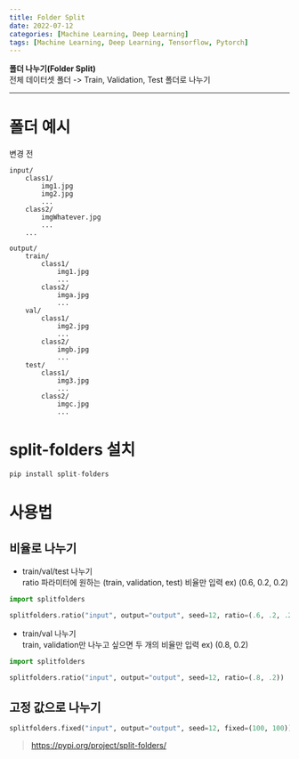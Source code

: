 ```yaml
---
title: Folder Split
date: 2022-07-12
categories: [Machine Learning, Deep Learning]
tags: [Machine Learning, Deep Learning, Tensorflow, Pytorch]
---
```


**폴더 나누기(Folder Split)**  
전체 데이터셋 폴더 -> Train, Validation, Test 폴더로 나누기

---  

# 폴더 예시  

변경 전
```
input/
    class1/
        img1.jpg
        img2.jpg
        ...
    class2/
        imgWhatever.jpg
        ...
    ...
```


```
output/
    train/
        class1/
            img1.jpg
            ...
        class2/
            imga.jpg
            ...
    val/
        class1/
            img2.jpg
            ...
        class2/
            imgb.jpg
            ...
    test/
        class1/
            img3.jpg
            ...
        class2/
            imgc.jpg
            ...
```


# split-folders 설치
```python
pip install split-folders
```

# 사용법

## 비율로 나누기  
- train/val/test 나누기  
ratio 파라미터에 원하는 (train, validation, test) 비율만 입력 ex) (0.6, 0.2, 0.2)  
```python
import splitfolders

splitfolders.ratio("input", output="output", seed=12, ratio=(.6, .2, .2))
```

- train/val 나누기  
train, validation만 나누고 싶으면 두 개의 비율만 입력 ex) (0.8, 0.2)  
```python  
import splitfolders

splitfolders.ratio("input", output="output", seed=12, ratio=(.8, .2))
```

## 고정 값으로 나누기  
```python
splitfolders.fixed("input", output="output", seed=12, fixed=(100, 100)) 
```

> https://pypi.org/project/split-folders/
